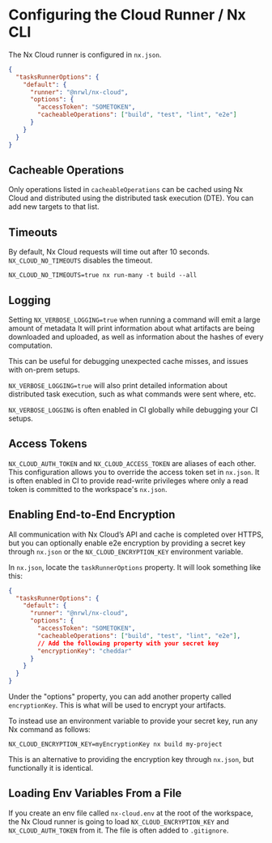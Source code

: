 # Configuring the Cloud Runner / Nx CLI

The Nx Cloud runner is configured in `nx.json`.

```json
{
  "tasksRunnerOptions": {
    "default": {
      "runner": "@nrwl/nx-cloud",
      "options": {
        "accessToken": "SOMETOKEN",
        "cacheableOperations": ["build", "test", "lint", "e2e"]
      }
    }
  }
}
```

## Cacheable Operations

Only operations listed in `cacheableOperations` can be cached using Nx Cloud and distributed using the distributed task execution (DTE). You can add new targets to that list.

## Timeouts

By default, Nx Cloud requests will time out after 10 seconds. `NX_CLOUD_NO_TIMEOUTS` disables the timeout.

```shell
NX_CLOUD_NO_TIMEOUTS=true nx run-many -t build --all
```

## Logging

Setting `NX_VERBOSE_LOGGING=true` when running a command will emit a large amount of metadata It will print information about what artifacts are being downloaded and uploaded, as well as information about the hashes of every computation.

This can be useful for debugging unexpected cache misses, and issues with on-prem setups.

`NX_VERBOSE_LOGGING=true` will also print detailed information about distributed task execution, such as what commands were sent where, etc.

`NX_VERBOSE_LOGGING` is often enabled in CI globally while debugging your CI setups.

## Access Tokens

`NX_CLOUD_AUTH_TOKEN` and `NX_CLOUD_ACCESS_TOKEN` are aliases of each other. This configuration allows you to override the access token set in `nx.json`. It is often enabled in CI to provide read-write privileges where only a read token is committed to the workspace's `nx.json`.

## Enabling End-to-End Encryption

All communication with Nx Cloud’s API and cache is completed over HTTPS, but you can optionally enable e2e encryption by providing a secret key through `nx.json` or the `NX_CLOUD_ENCRYPTION_KEY` environment variable.

In `nx.json`, locate the `taskRunnerOptions` property. It will look something like this:

```json
{
  "tasksRunnerOptions": {
    "default": {
      "runner": "@nrwl/nx-cloud",
      "options": {
        "accessToken": "SOMETOKEN",
        "cacheableOperations": ["build", "test", "lint", "e2e"],
        // Add the following property with your secret key
        "encryptionKey": "cheddar"
      }
    }
  }
}
```

Under the "options" property, you can add another property called `encryptionKey`. This is what will be used to encrypt your artifacts.

To instead use an environment variable to provide your secret key, run any Nx command as follows:

```shell
NX_CLOUD_ENCRYPTION_KEY=myEncryptionKey nx build my-project
```

This is an alternative to providing the encryption key through `nx.json`, but functionally it is identical.

## Loading Env Variables From a File

If you create an env file called `nx-cloud.env` at the root of the workspace, the Nx Cloud runner is going to load `NX_CLOUD_ENCRYPTION_KEY` and `NX_CLOUD_AUTH_TOKEN` from it. The file is often added to `.gitignore`.

